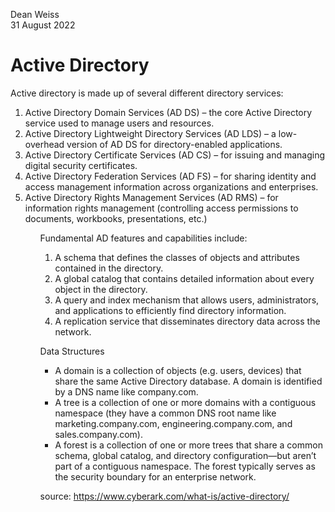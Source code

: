 Dean Weiss <br>
31 August 2022
<br>
# Active Directory

Active directory is made up of several different directory services:
<ol>
<li> Active Directory Domain Services (AD DS) – the core Active Directory service used to manage users and resources. </li>
<li> Active Directory Lightweight Directory Services (AD LDS) – a low-overhead version of AD DS for directory-enabled applications. </li>
<li> Active Directory Certificate Services (AD CS) – for issuing and managing digital security certificates. </li>
<li> Active Directory Federation Services (AD FS) – for sharing identity and access management information across organizations and enterprises. </li>
<li> Active Directory Rights Management Services (AD RMS) – for information rights management (controlling access permissions to documents, workbooks, presentations, etc.) </li>
<ol>
Fundamental AD features and capabilities include:
<ol>
<li> A schema that defines the classes of objects and attributes contained in the directory. </li>
<li> A global catalog that contains detailed information about every object in the directory. </li>
<li> A query and index mechanism that allows users, administrators, and applications to efficiently find directory information. </li>
<li> A replication service that disseminates directory data across the network. </li>
</ol>
  
Data Structures 
<ul>
<li> A domain is a collection of objects (e.g. users, devices) that share the same Active Directory database. A domain is identified by a DNS name like company.com. </li>
<li> A tree is a collection of one or more domains with a contiguous namespace (they have a common DNS root name like marketing.company.com, engineering.company.com, and sales.company.com). </li>
<li> A forest is a collection of one or more trees that share a common schema, global catalog, and directory configuration—but aren’t part of a contiguous namespace. The forest typically serves as the security boundary for an enterprise network. </li>
</ul>  
  
source: https://www.cyberark.com/what-is/active-directory/
